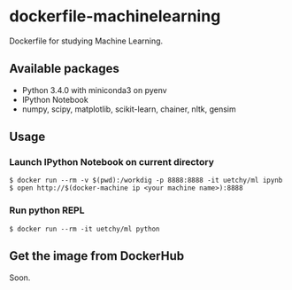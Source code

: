 # dockerfile-machinelearning

Dockerfile for studying Machine Learning.

## Available packages

- Python 3.4.0 with miniconda3 on pyenv
- IPython Notebook
- numpy, scipy, matplotlib, scikit-learn, chainer, nltk, gensim

## Usage

### Launch IPython Notebook on current directory
```
$ docker run --rm -v $(pwd):/workdig -p 8888:8888 -it uetchy/ml ipynb
$ open http://$(docker-machine ip <your machine name>):8888
```

### Run python REPL

```
$ docker run --rm -it uetchy/ml python
```

## Get the image from DockerHub

Soon.
